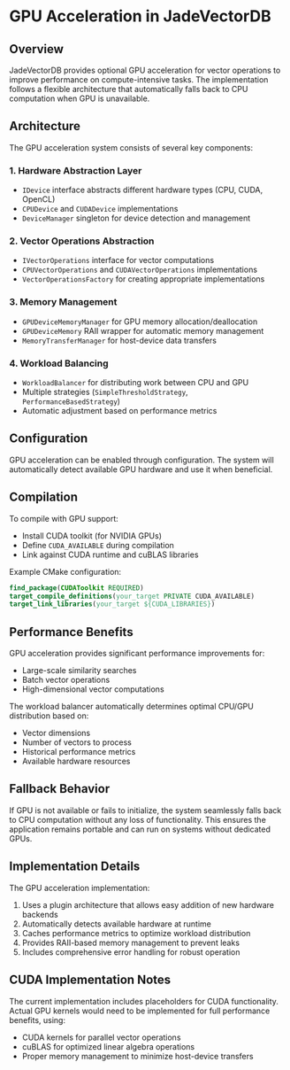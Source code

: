 # GPU Acceleration in JadeVectorDB

## Overview

JadeVectorDB provides optional GPU acceleration for vector operations to improve performance on compute-intensive tasks. The implementation follows a flexible architecture that automatically falls back to CPU computation when GPU is unavailable.

## Architecture

The GPU acceleration system consists of several key components:

### 1. Hardware Abstraction Layer
- `IDevice` interface abstracts different hardware types (CPU, CUDA, OpenCL)
- `CPUDevice` and `CUDADevice` implementations
- `DeviceManager` singleton for device detection and management

### 2. Vector Operations Abstraction
- `IVectorOperations` interface for vector computations
- `CPUVectorOperations` and `CUDAVectorOperations` implementations
- `VectorOperationsFactory` for creating appropriate implementations

### 3. Memory Management
- `GPUDeviceMemoryManager` for GPU memory allocation/deallocation
- `GPUDeviceMemory` RAII wrapper for automatic memory management
- `MemoryTransferManager` for host-device data transfers

### 4. Workload Balancing
- `WorkloadBalancer` for distributing work between CPU and GPU
- Multiple strategies (`SimpleThresholdStrategy`, `PerformanceBasedStrategy`)
- Automatic adjustment based on performance metrics

## Configuration

GPU acceleration can be enabled through configuration. The system will automatically detect available GPU hardware and use it when beneficial.

## Compilation

To compile with GPU support:
- Install CUDA toolkit (for NVIDIA GPUs)
- Define `CUDA_AVAILABLE` during compilation
- Link against CUDA runtime and cuBLAS libraries

Example CMake configuration:
```cmake
find_package(CUDAToolkit REQUIRED)
target_compile_definitions(your_target PRIVATE CUDA_AVAILABLE)
target_link_libraries(your_target ${CUDA_LIBRARIES})
```

## Performance Benefits

GPU acceleration provides significant performance improvements for:
- Large-scale similarity searches
- Batch vector operations
- High-dimensional vector computations

The workload balancer automatically determines optimal CPU/GPU distribution based on:
- Vector dimensions
- Number of vectors to process
- Historical performance metrics
- Available hardware resources

## Fallback Behavior

If GPU is not available or fails to initialize, the system seamlessly falls back to CPU computation without any loss of functionality. This ensures the application remains portable and can run on systems without dedicated GPUs.

## Implementation Details

The GPU acceleration implementation:

1. Uses a plugin architecture that allows easy addition of new hardware backends
2. Automatically detects available hardware at runtime
3. Caches performance metrics to optimize workload distribution
4. Provides RAII-based memory management to prevent leaks
5. Includes comprehensive error handling for robust operation

## CUDA Implementation Notes

The current implementation includes placeholders for CUDA functionality. Actual GPU kernels would need to be implemented for full performance benefits, using:
- CUDA kernels for parallel vector operations
- cuBLAS for optimized linear algebra operations
- Proper memory management to minimize host-device transfers